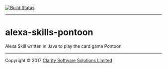 [![Build Status](https://travis-ci.org/ClaritySoftwareSolutions/alexa-skills-pontoon.svg?branch=master)](https://travis-ci.org/ClaritySoftwareSolutions/alexa-skills-pontoon)

----
# alexa-skills-pontoon
Alexa Skill written in Java to play the card game Pontoon


----
Copyright &copy; 2017 [Clarity Software Solutions Limited](https://claritysoftware.co.uk)

